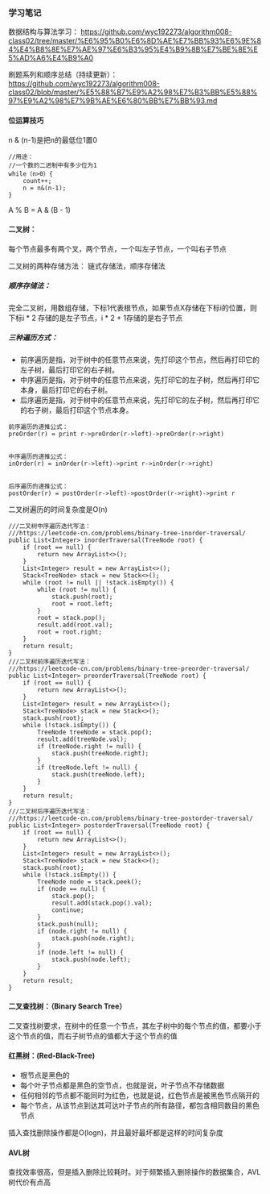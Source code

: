 ### 学习笔记

数据结构与算法学习：
https://github.com/wyc192273/algorithm008-class02/tree/master/%E6%95%B0%E6%8D%AE%E7%BB%93%E6%9E%84%E4%B8%8E%E7%AE%97%E6%B3%95%E4%B9%8B%E7%BE%8E%E5%AD%A6%E4%B9%A0

刷题系列和顺序总结（持续更新）：
https://github.com/wyc192273/algorithm008-class02/blob/master/%E5%88%B7%E9%A2%98%E7%B3%BB%E5%88%97%E9%A2%98%E7%9B%AE%E6%80%BB%E7%BB%93.md

#### 位运算技巧
n & (n-1)是把n的最低位1置0
```text
//用途：
//一个数的二进制中有多少位为1
while（n>0）{
    count++;
    n = n&(n-1);
}
```
A % B = A & (B - 1)


#### 二叉树：
每个节点最多有两个叉，两个节点，一个叫左子节点，一个叫右子节点

二叉树的两种存储方法： 链式存储法，顺序存储法

##### 顺序存储法：
完全二叉树，用数组存储，下标1代表根节点，如果节点X存储在下标i的位置，则下标i * 2 存储的是左子节点，i * 2 + 1存储的是右子节点

##### 三种遍历方式：
* 前序遍历是指，对于树中的任意节点来说，先打印这个节点，然后再打印它的左子树，最后打印它的右子树。
* 中序遍历是指，对于树中的任意节点来说，先打印它的左子树，然后再打印它本身，最后打印它的右子树。
* 后序遍历是指，对于树中的任意节点来说，先打印它的左子树，然后再打印它的右子树，最后打印这个节点本身。
```
前序遍历的递推公式：
preOrder(r) = print r->preOrder(r->left)->preOrder(r->right)


中序遍历的递推公式：
inOrder(r) = inOrder(r->left)->print r->inOrder(r->right)


后序遍历的递推公式：
postOrder(r) = postOrder(r->left)->postOrder(r->right)->print r
```
二叉树遍历的时间复杂度是O(n)
```text
///二叉树中序遍历迭代写法：
///https://leetcode-cn.com/problems/binary-tree-inorder-traversal/
public List<Integer> inorderTraversal(TreeNode root) {
    if (root == null) {
        return new ArrayList<>();
    }
    List<Integer> result = new ArrayList<>();
    Stack<TreeNode> stack = new Stack<>();
    while (root != null || !stack.isEmpty()) {
        while (root != null) {
            stack.push(root);
            root = root.left;
        }
        root = stack.pop();
        result.add(root.val);
        root = root.right;
    }
    return result;
}
///二叉树前序遍历迭代写法：
///https://leetcode-cn.com/problems/binary-tree-preorder-traversal/
public List<Integer> preorderTraversal(TreeNode root) {
    if (root == null) {
        return new ArrayList<>();
    }
    List<Integer> result = new ArrayList<>();
    Stack<TreeNode> stack = new Stack<>();
    stack.push(root);
    while (!stack.isEmpty()) {
        TreeNode treeNode = stack.pop();
        result.add(treeNode.val);
        if (treeNode.right != null) {
            stack.push(treeNode.right);
        }
        if (treeNode.left != null) {
            stack.push(treeNode.left);
        }
    }
    return result;
}
///二叉树后序遍历迭代写法：
///https://leetcode-cn.com/problems/binary-tree-postorder-traversal/
public List<Integer> postorderTraversal(TreeNode root) {
    if (root == null) {
        return new ArrayList<>();
    }
    List<Integer> result = new ArrayList<>();
    Stack<TreeNode> stack = new Stack<>();
    stack.push(root);
    while (!stack.isEmpty()) {
        TreeNode node = stack.peek();
        if (node == null) {
            stack.pop();
            result.add(stack.pop().val);
            continue;
        }
        stack.push(null);
        if (node.right != null) {
            stack.push(node.right);
        }
        if (node.left != null) {
            stack.push(node.left);
        }
    }
    return result;
}
```
#### 二叉查找树：（Binary Search Tree）
二叉查找树要求，在树中的任意一个节点，其左子树中的每个节点的值，都要小于这个节点的值，而右子树节点的值都大于这个节点的值

#### 红黑树：(Red-Black-Tree)
* 根节点是黑色的
* 每个叶子节点都是黑色的空节点，也就是说，叶子节点不存储数据
* 任何相邻的节点都不能同时为红色，也就是说，红色节点是被黑色节点隔开的
* 每个节点，从该节点到达其可达叶子节点的所有路径，都包含相同数目的黑色节点

插入查找删除操作都是O(logn)，并且最好最坏都是这样的时间复杂度

#### AVL树 
查找效率很高，但是插入删除比较耗时。对于频繁插入删除操作的数据集合，AVL树代价有点高
